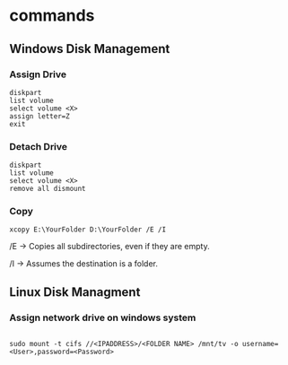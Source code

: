 # commands


## Windows Disk Management 
### Assign Drive
```
diskpart
list volume
select volume <X>
assign letter=Z
exit
```

### Detach Drive
```
diskpart
list volume
select volume <X>
remove all dismount
```
### Copy
```
xcopy E:\YourFolder D:\YourFolder /E /I
```

/E → Copies all subdirectories, even if they are empty.

/I → Assumes the destination is a folder.


## Linux Disk Managment 
### Assign network drive on windows system

```

sudo mount -t cifs //<IPADDRESS>/<FOLDER NAME> /mnt/tv -o username=<User>,password=<Password>


```